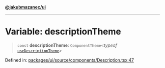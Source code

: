[**@jakubmazanec/ui**](../README.md)

---

# Variable: descriptionTheme

> `const` **descriptionTheme**: `ComponentTheme`\<_typeof_
> [`useDescriptionTheme`](useDescriptionTheme.md)\>

Defined in:
[packages/ui/source/components/Description.tsx:47](https://github.com/jakubmazanec/tools/blob/026d472564678641afd0039e9c07d936f221ca46/packages/ui/source/components/Description.tsx#L47)
